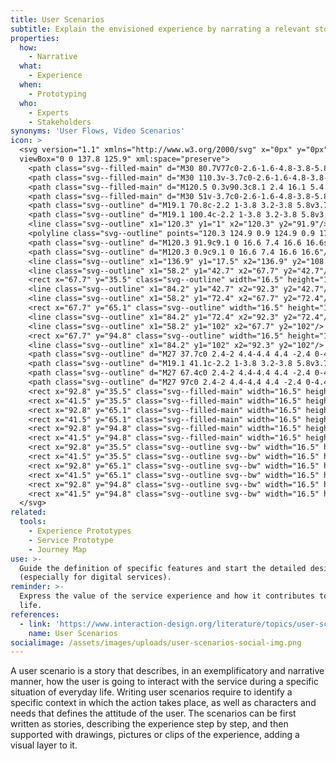 ```yaml
---
title: User Scenarios
subtitle: Explain the envisioned experience by narrating a relevant story of use
properties:
  how:
    - Narrative
  what:
    - Experience
  when:
    - Prototyping
  who:
    - Experts
    - Stakeholders
synonyms: 'User Flows, Video Scenarios'
icon: >
  <svg version="1.1" xmlns="http://www.w3.org/2000/svg" x="0px" y="0px"
  viewBox="0 0 137.8 125.9" xml:space="preserve">
    <path class="svg--filled-main" d="M30 80.7V77c0-2.6-1.6-4.8-3.8-5.8h-7.1c-2.2 1-3.8 3.2-3.8 5.8v3.7H30z"/>
    <path class="svg--filled-main" d="M30 110.3v-3.7c0-2.6-1.6-4.8-3.8-5.8h-7.1c-2.2 1-3.8 3.2-3.8 5.8v3.7H30z"/>
    <path class="svg--filled-main" d="M120.5 0.3v90.3c8.1 2.4 16.1 5.4 16.1 14.3V16.4C136.6 7.5 129.4 0.3 120.5 0.3"/>
    <path class="svg--filled-main" d="M30 51v-3.7c0-2.6-1.6-4.8-3.8-5.8h-7.1c-2.2 1-3.8 3.2-3.8 5.8V51H30z"/>
    <path class="svg--outline" d="M19.1 70.8c-2.2 1-3.8 3.2-3.8 5.8v3.7H30v-3.7c0-2.6-1.6-4.8-3.8-5.8"/>
    <path class="svg--outline" d="M19.1 100.4c-2.2 1-3.8 3.2-3.8 5.8v3.7H30v-3.7c0-2.6-1.6-4.8-3.8-5.8"/>
    <line class="svg--outline" x1="120.3" y1="1" x2="120.3" y2="91.9"/>
    <polyline class="svg--outline" points="120.3 124.9 0.9 124.9 0.9 17.5 119.8 17.5 "/>
    <path class="svg--outline" d="M120.3 91.9c9.1 0 16.6 7.4 16.6 16.6s-7.4 16.6-16.6 16.6"/>
    <path class="svg--outline" d="M120.3 0.9c9.1 0 16.6 7.4 16.6 16.6"/>
    <line class="svg--outline" x1="136.9" y1="17.5" x2="136.9" y2="108.4"/>
    <line class="svg--outline" x1="58.2" y1="42.7" x2="67.7" y2="42.7"/>
    <rect x="67.7" y="35.5" class="svg--outline" width="16.5" height="14.5"/>
    <line class="svg--outline" x1="84.2" y1="42.7" x2="92.3" y2="42.7"/>
    <line class="svg--outline" x1="58.2" y1="72.4" x2="67.7" y2="72.4"/>
    <rect x="67.7" y="65.1" class="svg--outline" width="16.5" height="14.5"/>
    <line class="svg--outline" x1="84.2" y1="72.4" x2="92.3" y2="72.4"/>
    <line class="svg--outline" x1="58.2" y1="102" x2="67.7" y2="102"/>
    <rect x="67.7" y="94.8" class="svg--outline" width="16.5" height="14.5"/>
    <line class="svg--outline" x1="84.2" y1="102" x2="92.3" y2="102"/>
    <path class="svg--outline" d="M27 37.7c0 2.4-2 4.4-4.4 4.4 -2.4 0-4.4-2-4.4-4.4v-1.5c0-2.4 2-4.4 4.4-4.4 2.4 0 4.4 2 4.4 4.4V37.7z"/>
    <path class="svg--outline" d="M19.1 41.1c-2.2 1-3.8 3.2-3.8 5.8v3.7H30v-3.7c0-2.6-1.6-4.8-3.8-5.8"/>
    <path class="svg--outline" d="M27 67.4c0 2.4-2 4.4-4.4 4.4 -2.4 0-4.4-2-4.4-4.4v-1.5c0-2.4 2-4.4 4.4-4.4 2.4 0 4.4 2 4.4 4.4V67.4z"/>
    <path class="svg--outline" d="M27 97c0 2.4-2 4.4-4.4 4.4 -2.4 0-4.4-2-4.4-4.4v-1.5c0-2.4 2-4.4 4.4-4.4 2.4 0 4.4 2 4.4 4.4V97z"/>
    <rect x="92.8" y="35.5" class="svg--filled-main" width="16.5" height="14.5"/>
    <rect x="41.5" y="35.5" class="svg--filled-main" width="16.5" height="14.5"/>
    <rect x="92.8" y="65.1" class="svg--filled-main" width="16.5" height="14.5"/>
    <rect x="41.5" y="65.1" class="svg--filled-main" width="16.5" height="14.5"/>
    <rect x="92.8" y="94.8" class="svg--filled-main" width="16.5" height="14.5"/>
    <rect x="41.5" y="94.8" class="svg--filled-main" width="16.5" height="14.5"/>
    <rect x="92.8" y="35.5" class="svg--outline svg--bw" width="16.5" height="14.5"/>
    <rect x="41.5" y="35.5" class="svg--outline svg--bw" width="16.5" height="14.5"/>
    <rect x="92.8" y="65.1" class="svg--outline svg--bw" width="16.5" height="14.5"/>
    <rect x="41.5" y="65.1" class="svg--outline svg--bw" width="16.5" height="14.5"/>
    <rect x="92.8" y="94.8" class="svg--outline svg--bw" width="16.5" height="14.5"/>
    <rect x="41.5" y="94.8" class="svg--outline svg--bw" width="16.5" height="14.5"/>
  </svg>
related:
  tools:
    - Experience Prototypes
    - Service Prototype
    - Journey Map
use: >-
  Guide the definition of specific features and start the detailed design
  (especially for digital services).
reminder: >-
  Express the value of the service experience and how it contributes to people's
  life.
references:
  - link: 'https://www.interaction-design.org/literature/topics/user-scenarios'
    name: User Scenarios
socialimage: /assets/images/uploads/user-scenarios-social-img.png
---
```

A user scenario is a story that describes, in an exemplificatory and narrative manner, how the user is going to interact with the service during a specific situation of everyday life. Writing user scenarios require to identify a specific context in which the action takes place, as well as characters and needs that defines the attitude of the user. The scenarios can be first written as stories, describing the experience step by step, and then supported with drawings, pictures or clips of the experience, adding a visual layer to it.

